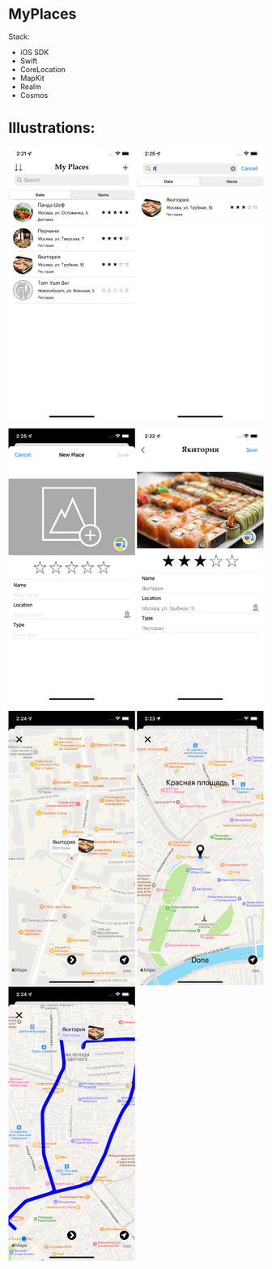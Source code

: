 # MyPlaces

Stack: 
- iOS SDK
- Swift
- CoreLocation
- MapKit
- Realm
- Cosmos

# Illustrations:
<img src="https://github.com/asapnastya/MyPlaces/blob/main/Illustrations/Simulator%20Screen%20Shot%20-%20iPhone%2011%20-%202023-02-22%20at%2014.21.54.png" width="250">      <img src="https://github.com/asapnastya/MyPlaces/blob/main/Illustrations/Simulator%20Screen%20Shot%20-%20iPhone%2011%20-%202023-02-22%20at%2014.25.56.png" width="250"> 


<img src="https://github.com/asapnastya/MyPlaces/blob/main/Illustrations/Simulator%20Screen%20Shot%20-%20iPhone%2011%20-%202023-02-22%20at%2014.25.07.png" width="250">      <img src="https://github.com/asapnastya/MyPlaces/blob/main/Illustrations/Simulator%20Screen%20Shot%20-%20iPhone%2011%20-%202023-02-22%20at%2014.22.35.png" width="250">

<img src="https://github.com/asapnastya/MyPlaces/blob/main/Illustrations/Simulator%20Screen%20Shot%20-%20iPhone%2011%20-%202023-02-22%20at%2014.24.50.png" width="250">     <img src="https://github.com/asapnastya/MyPlaces/blob/main/Illustrations/Simulator%20Screen%20Shot%20-%20iPhone%2011%20-%202023-02-22%20at%2014.23.20.png" width="250">     <img src="https://github.com/asapnastya/MyPlaces/blob/main/Illustrations/Simulator%20Screen%20Shot%20-%20iPhone%2011%20-%202023-02-22%20at%2014.24.16.png" width="250">
